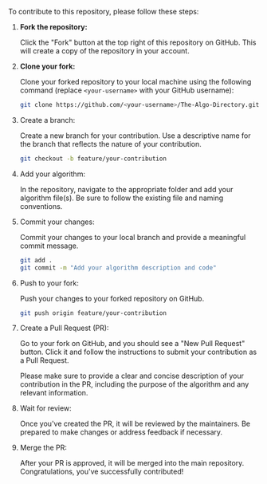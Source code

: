 To contribute to this repository, please follow these steps:

1. **Fork the repository:**

   Click the "Fork" button at the top right of this repository on GitHub. This will create a copy of the repository in your account.

2. **Clone your fork:**

   Clone your forked repository to your local machine using the following command (replace `<your-username>` with your GitHub username):

   ```bash
   git clone https://github.com/<your-username>/The-Algo-Directory.git

3. Create a branch:

   Create a new branch for your contribution. Use a descriptive name for the branch that reflects the nature of your contribution.
   
   ```bash
   git checkout -b feature/your-contribution

4. Add your algorithm:

   In the repository, navigate to the appropriate folder and add your algorithm file(s). Be sure to follow the existing file and naming conventions.

5. Commit your changes:

   Commit your changes to your local branch and provide a meaningful commit message.

   ```bash
   git add .
   git commit -m "Add your algorithm description and code"

6. Push to your fork:

   Push your changes to your forked repository on GitHub.

   ```bash
   git push origin feature/your-contribution

7. Create a Pull Request (PR):

   Go to your fork on GitHub, and you should see a "New Pull Request" button. Click it and follow the instructions to submit your contribution as a Pull Request.

   Please make sure to provide a clear and concise description of your contribution in the PR, including the purpose of the algorithm and any relevant information.

8. Wait for review:

   Once you've created the PR, it will be reviewed by the maintainers. Be prepared to make changes or address feedback if necessary.

9. Merge the PR:

   After your PR is approved, it will be merged into the main repository. Congratulations, you've successfully contributed!




